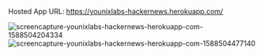Hosted App URL: https://younixlabs-hackernews.herokuapp.com/



![screencapture-younixlabs-hackernews-herokuapp-com-1588504204334](https://user-images.githubusercontent.com/3520897/80913981-3266cd00-8d66-11ea-864c-d1f57beda1b3.png)
![screencapture-younixlabs-hackernews-herokuapp-com-1588504477140](https://user-images.githubusercontent.com/3520897/80913984-34309080-8d66-11ea-882a-4addc4871f50.png)
